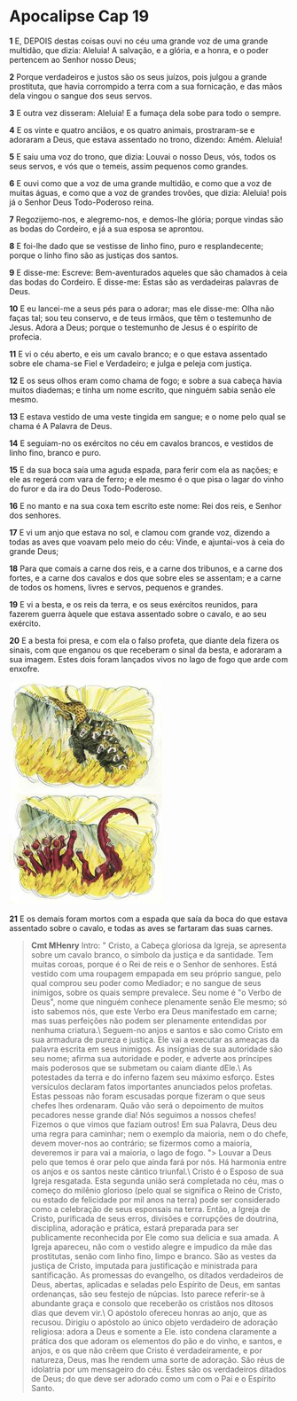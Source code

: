 # Apocalipse Cap 19

**1** 	E, DEPOIS destas coisas ouvi no céu uma grande voz de uma grande multidão, que dizia: Aleluia! A salvação, e a glória, e a honra, e o poder pertencem ao Senhor nosso Deus;

**2** 	Porque verdadeiros e justos são os seus juízos, pois julgou a grande prostituta, que havia corrompido a terra com a sua fornicação, e das mãos dela vingou o sangue dos seus servos.

**3** 	E outra vez disseram: Aleluia! E a fumaça dela sobe para todo o sempre.

**4** 	E os vinte e quatro anciãos, e os quatro animais, prostraram-se e adoraram a Deus, que estava assentado no trono, dizendo: Amém. Aleluia!

**5** 	E saiu uma voz do trono, que dizia: Louvai o nosso Deus, vós, todos os seus servos, e vós que o temeis, assim pequenos como grandes.

**6** 	E ouvi como que a voz de uma grande multidão, e como que a voz de muitas águas, e como que a voz de grandes trovões, que dizia: Aleluia! pois já o Senhor Deus Todo-Poderoso reina.

**7** 	Regozijemo-nos, e alegremo-nos, e demos-lhe glória; porque vindas são as bodas do Cordeiro, e já a sua esposa se aprontou.

**8** 	E foi-lhe dado que se vestisse de linho fino, puro e resplandecente; porque o linho fino são as justiças dos santos.

**9** 	E disse-me: Escreve: Bem-aventurados aqueles que são chamados à ceia das bodas do Cordeiro. E disse-me: Estas são as verdadeiras palavras de Deus.

**10** 	E eu lancei-me a seus pés para o adorar; mas ele disse-me: Olha não faças tal; sou teu conservo, e de teus irmãos, que têm o testemunho de Jesus. Adora a Deus; porque o testemunho de Jesus é o espírito de profecia.

**11** 	E vi o céu aberto, e eis um cavalo branco; e o que estava assentado sobre ele chama-se Fiel e Verdadeiro; e julga e peleja com justiça.

**12** 	E os seus olhos eram como chama de fogo; e sobre a sua cabeça havia muitos diademas; e tinha um nome escrito, que ninguém sabia senão ele mesmo.

**13** 	E estava vestido de uma veste tingida em sangue; e o nome pelo qual se chama é A Palavra de Deus.

**14** 	E seguiam-no os exércitos no céu em cavalos brancos, e vestidos de linho fino, branco e puro.

**15** 	E da sua boca saía uma aguda espada, para ferir com ela as nações; e ele as regerá com vara de ferro; e ele mesmo é o que pisa o lagar do vinho do furor e da ira do Deus Todo-Poderoso.

**16** 	E no manto e na sua coxa tem escrito este nome: Rei dos reis, e Senhor dos senhores.

**17** 	E vi um anjo que estava no sol, e clamou com grande voz, dizendo a todas as aves que voavam pelo meio do céu: Vinde, e ajuntai-vos à ceia do grande Deus;

**18** 	Para que comais a carne dos reis, e a carne dos tribunos, e a carne dos fortes, e a carne dos cavalos e dos que sobre eles se assentam; e a carne de todos os homens, livres e servos, pequenos e grandes.

**19** 	E vi a besta, e os reis da terra, e os seus exércitos reunidos, para fazerem guerra àquele que estava assentado sobre o cavalo, e ao seu exército.

**20** 	E a besta foi presa, e com ela o falso profeta, que diante dela fizera os sinais, com que enganou os que receberam o sinal da besta, e adoraram a sua imagem. Estes dois foram lançados vivos no lago de fogo que arde com enxofre.

![](../Images/SweetPublishing/66-19-1.jpg) ![](../Images/SweetPublishing/66-19-2.jpg) 

**21** 	E os demais foram mortos com a espada que saía da boca do que estava assentado sobre o cavalo, e todas as aves se fartaram das suas carnes.


> **Cmt MHenry** Intro: " Cristo, a Cabeça gloriosa da Igreja, se apresenta sobre um cavalo branco, o símbolo da justiça e da santidade. Tem muitas coroas, porque é o Rei de reis e o Senhor de senhores. Está vestido com uma roupagem empapada em seu próprio sangue, pelo qual comprou seu poder como Mediador; e no sangue de seus inimigos, sobre os quais sempre prevalece. Seu nome é "o Verbo de Deus", nome que ninguém conhece plenamente senão Ele mesmo; só isto sabemos nós, que este Verbo era Deus manifestado em carne; mas suas perfeições não podem ser plenamente entendidas por nenhuma criatura.\ Seguem-no anjos e santos e são como Cristo em sua armadura de pureza e justiça. Ele vai a executar as ameaças da palavra escrita em seus inimigos. As insígnias de sua autoridade são seu nome; afirma sua autoridade e poder, e adverte aos príncipes mais poderosos que se submetam ou caiam diante dEle.\ As potestades da terra e do inferno fazem seu máximo esforço. Estes versículos declaram fatos importantes anunciados pelos profetas. Estas pessoas não foram escusadas porque fizeram o que seus chefes lhes ordenaram. Quão vão será o depoimento de muitos pecadores nesse grande dia! Nós seguimos a nossos chefes! Fizemos o que vimos que faziam outros! Em sua Palavra, Deus deu uma regra para caminhar; nem o exemplo da maioria, nem o do chefe, devem mover-nos ao contrário; se fizermos como a maioria, deveremos ir para vai a maioria, o lago de fogo. "> Louvar a Deus pelo que temos é orar pelo que ainda fará por nós. Há harmonia entre os anjos e os santos neste cântico triunfal.\ Cristo é o Esposo de sua Igreja resgatada. Esta segunda união será completada no céu, mas o começo do milênio glorioso (pelo qual se significa o Reino de Cristo, ou estado de felicidade por mil anos na terra) pode ser considerado como a celebração de seus esponsais na terra. Então, a Igreja de Cristo, purificada de seus erros, divisões e corrupções de doutrina, disciplina, adoração e prática, estará preparada para ser publicamente reconhecida por Ele como sua delicia e sua amada. A Igreja apareceu, não com o vestido alegre e impudico da mãe das prostitutas, senão com linho fino, limpo e branco. São as vestes da justiça de Cristo, imputada para justificação e ministrada para santificação. As promessas do evangelho, os ditados verdadeiros de Deus, abertas, aplicadas e seladas pelo Espírito de Deus, em santas ordenanças, são seu festejo de núpcias. Isto parece referir-se à abundante graça e consolo que receberão os cristãos nos ditosos dias que devem vir.\ O apóstolo ofereceu honras ao anjo, que as recusou. Dirigiu o apóstolo ao único objeto verdadeiro de adoração religiosa: adora a Deus e somente a Ele. isto condena claramente a prática dos que adoram os elementos do pão e do vinho, e santos, e anjos, e os que não crêem que Cristo é verdadeiramente, e por natureza, Deus, mas lhe rendem uma sorte de adoração. São réus de idolatria por um mensageiro do céu. Estes são os verdadeiros ditados de Deus; do que deve ser adorado como um com o Pai e o Espírito Santo.